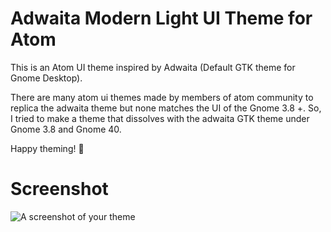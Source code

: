 # Adwaita Modern Light UI Theme for Atom

This is an Atom UI theme inspired by Adwaita (Default GTK theme for Gnome Desktop).

There are many atom ui themes made by members of atom community to replica the adwaita theme but none matches the UI of the Gnome 3.8 +. So, I tried to make a theme that dissolves with the adwaita GTK theme under Gnome 3.8 and Gnome 40.

Happy theming! 🚀



# Screenshot

![A screenshot of your theme](master/assets/images/adwaita-modern-ui-light-screenshot.jpg)
